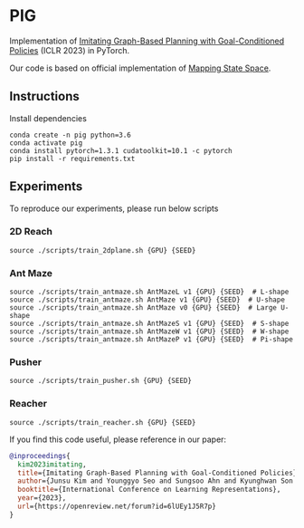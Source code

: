 # PIG

Implementation of [Imitating Graph-Based Planning with Goal-Conditioned Policies](https://openreview.net/forum?id=6lUEy1J5R7p) (ICLR 2023) in PyTorch.

Our code is based on official implementation of [Mapping State Space](https://github.com/FangchenLiu/map_planner).

## Instructions

Install dependencies

```angular2html
conda create -n pig python=3.6
conda activate pig
conda install pytorch=1.3.1 cudatoolkit=10.1 -c pytorch
pip install -r requirements.txt
```

## Experiments

To reproduce our experiments, please run below scripts

### 2D Reach
```
source ./scripts/train_2dplane.sh {GPU} {SEED}
```
### Ant Maze
```
source ./scripts/train_antmaze.sh AntMazeL v1 {GPU} {SEED}  # L-shape
source ./scripts/train_antmaze.sh AntMaze v1 {GPU} {SEED}  # U-shape
source ./scripts/train_antmaze.sh AntMaze v0 {GPU} {SEED}  # Large U-shape
source ./scripts/train_antmaze.sh AntMazeS v1 {GPU} {SEED}  # S-shape
source ./scripts/train_antmaze.sh AntMazeW v1 {GPU} {SEED}  # W-shape
source ./scripts/train_antmaze.sh AntMazeP v1 {GPU} {SEED}  # Pi-shape
```
### Pusher
```
source ./scripts/train_pusher.sh {GPU} {SEED}
```
### Reacher
```
source ./scripts/train_reacher.sh {GPU} {SEED}
```

If you find this code useful, please reference in our paper:
```bibtex
@inproceedings{
  kim2023imitating,
  title={Imitating Graph-Based Planning with Goal-Conditioned Policies},
  author={Junsu Kim and Younggyo Seo and Sungsoo Ahn and Kyunghwan Son and Jinwoo Shin},
  booktitle={International Conference on Learning Representations},
  year={2023},
  url={https://openreview.net/forum?id=6lUEy1J5R7p}
}
```
